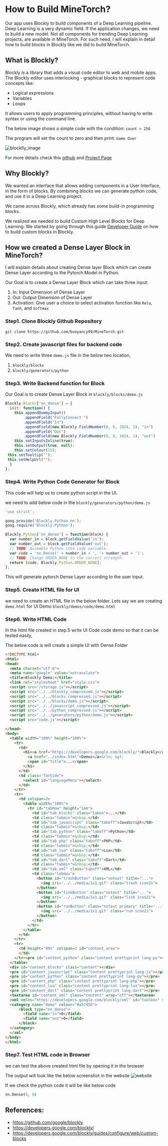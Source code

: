 # How to Build MineTorch?

Our app uses Blockly to build components of a Deep Learning pipeline. Deep Learning is a very dynamic field. If the application changes, we need to build a new model.
Not all components for trending Deep Learning projects, are available in MineTorch. For such need, I will explain in detail how to build blocks in Blockly like we did to build MineTorch.

## What is Blockly?

Blockly is a library that adds a visual code editor to web and mobile apps. The Blockly editor uses interlocking - graphical blocks to represent code concepts like:
* Logical expressions
* Variables
* Loops

It allows users to apply programming principles, without having to write syntax or using the command line.

The below image shows a simple code with the condition:
`count > 256` 

The program will set the count to zero and then print:
`Game Over`

![blocklly_image](Images/simple_blockly.png)

For more details check this [github](https://github.com/google/blockly) and [Project Page](https://developers.google.com/blockly/)

## Why Blockly?

We wanted an interface that allows adding components in a User Interface, in the form of blocks.
By combining blocks we can generate python code, and use it in a Deep Learning project.

We came across Blockly, which already has some build-in programming blocks. 

We realized we needed to build Custom High Level Blocks for Deep Learning. We started by going through this guide [Developer Guide](https://developers.google.com/blockly/guides/configure/web/custom-blocks) on how to build custom blocks in Blockly. 
  
## How we created a Dense Layer Block in MineTorch?

I will explain details about creating Dense layer Block which can create Dense Layer according to the Pytorch Model in Python. 

Our Goal is to create a Dense Layer Block which can take three input:
1. In: Input Dimension of Dense Layer
2. Out: Output Dimension of Dense Layer
3. Activation: Give user a choice to select activation function like `Relu`, `Tanh`, and `Softmax` 

### Step1. Clone Blockly Github Repository
```
git clone https://github.com/buoyancy99/MineTorch.git
```

### Step2. Create javascript files for backend code
We need to write three `demo.js` file in the below two location,
1. `blockly/blocks`
2. `blockly/generators/python`

### Step3. Write Backend function for Block
Our Goal is to create Dense Layer Block in `blockly/blocks/demo.js`
```javascript
Blockly.Blocks['nn_dense'] = {
  init: function() {
    this.appendDummyInput()
        .appendField("FullyConnect ")
        .appendField("In")
        .appendField(new Blockly.FieldNumber(0, 0, 1024, 1), "in")
        .appendField("Out")
        .appendField(new Blockly.FieldNumber(0, 0, 1024, 1), "out")
    this.setInputsInline(true);
    this.setOutput(true, null);
    this.setColour(15);
 this.setTooltip("");
 this.setHelpUrl("");
  }
};
``` 
### Step4. Write Python Code Generator for Block
This code will help us to create python script in the UI. 

we need to add below code in the `blockly/generators/python/demo.js`

```javascript
'use strict';

goog.provide('Blockly.Python.nn');
goog.require('Blockly.Python');

Blockly.Python['nn_dense'] = function(block) {
  var number_in = block.getFieldValue('in');
  var number_out = block.getFieldValue('out');
  // TODO: Assemble Python into code variable.
  var code = 'nn.Dense(' + number_in + ', '+ number_out + ')';
  // TODO: Change ORDER_NONE to the correct strength.
  return [code, Blockly.Python.ORDER_NONE];
};

```
This will generate pytorch Dense Layer according to the user input.

### Step5. Create HTML file for UI
we need to create an HTML file in the below folder. Lets say we are creating `demo.html` for UI Demo
`blockly/demos/code/demo.html`

### Step6. Write HTML Code
In the html file created in step.5 write UI Code code demo so that it can be tested easily,

The below code is will create a simple UI with Dense Folder 
```html
<!DOCTYPE html>
<html>
<head>
  <meta charset="utf-8">
  <meta name="google" value="notranslate">
  <title>Blockly Demo:</title>
  <link rel="stylesheet" href="style.css">
  <script src="/storage.js"></script>
  <script src="../../blockly_compressed.js"></script>
  <script src="../../blocks_compressed.js"></script>
  <script src="../../blocks/demo.js"></script>
  <script src="../../javascript_compressed.js"></script>
  <script src="../../python_compressed.js"></script>
  <script src="../../generators/python/demo.js"></script>
  <script src="code.js"></script>

</head>
<body>
  <table width="100%" height="100%">
    <tr>
      <td>
        <h1><a href="https://developers.google.com/blockly/">Blockly</a>&rlm; &gt;
          <a href="../index.html">Demos</a>&rlm; &gt;
          <span id="title">...</span>
        </h1>
      </td>
      <td class="farSide">
        <select id="languageMenu"></select>
      </td>
    </tr>
    <tr>
      <td colspan=2>
        <table width="100%">
          <tr id="tabRow" height="1em">
            <td id="tab_blocks" class="tabon">...</td>
            <td class="tabmin">&nbsp;</td>
            <td id="tab_javascript" class="taboff">JavaScript</td>
            <td class="tabmin">&nbsp;</td>
            <td id="tab_python" class="taboff">Python</td>
            <td class="tabmin">&nbsp;</td>
            <td id="tab_php" class="taboff">PHP</td>
            <td class="tabmin">&nbsp;</td>
            <td id="tab_lua" class="taboff">Lua</td>
            <td class="tabmin">&nbsp;</td>
            <td id="tab_dart" class="taboff">Dart</td>
            <td class="tabmin">&nbsp;</td>
            <td id="tab_xml" class="taboff">XML</td>
            <td class="tabmax">
              <button id="trashButton" class="notext" title="...">
                <img src='../../media/1x1.gif' class="trash icon21">
              </button>
              <button id="linkButton" class="notext" title="...">
                <img src='../../media/1x1.gif' class="link icon21">
              </button>
              <button id="runButton" class="notext primary" title="...">
                <img src='../../media/1x1.gif' class="run icon21">
              </button>
            </td>
          </tr>
        </table>
      </td>
    </tr>
    <tr>
      <td height="99%" colspan=2 id="content_area">
      </td>
    </tr><pre id="content_python" class="content prettyprint lang-py"></pre>
  </table>
  <div id="content_blocks" class="content"></div>
  <pre id="content_javascript" class="content prettyprint lang-js"></pre>
  <pre id="content_python" class="content prettyprint lang-py"></pre>
  <pre id="content_php" class="content prettyprint lang-php"></pre>
  <pre id="content_lua" class="content prettyprint lang-lua"></pre>
  <pre id="content_dart" class="content prettyprint lang-dart"></pre>
  <textarea id="content_xml" class="content" wrap="off"></textarea>
  <xml xmlns="https://developers.google.com/blockly/xml" id="toolbox" style="display: none">
  <category name="demo" colour="#a5745b">
      <block type="nn_dense">
        <field name="in">0</field>
        <field name="out">0</field>
      </block>
  </category>
  </xml>
</body>
</html>
```

### Step7. Test HTML code in Browser
we can test the above created html file by opening it in the browser

The output will look like the below screenshot in the website
![website](Images/output.png)

If we check the python code it will be like below code
```python
nn.Dense(0, 0)
```
## References:
* https://github.com/google/blockly
* https://developers.google.com/blockly/
* https://developers.google.com/blockly/guides/configure/web/custom-blocks





